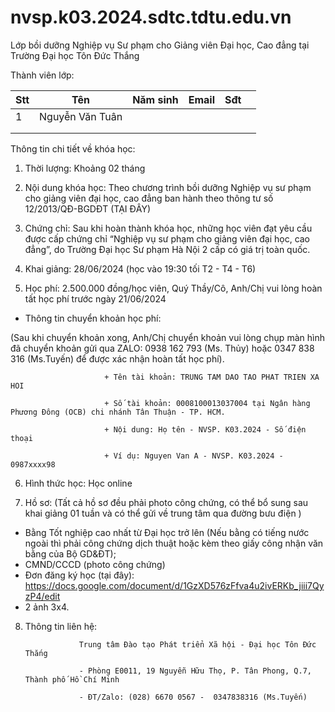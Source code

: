 # nvsp.k03.2024.sdtc.tdtu.edu.vn
Lớp bồi dưỡng Nghiệp vụ Sư phạm cho Giảng viên Đại học, Cao đẳng tại Trường Đại học Tôn Đức Thắng 

Thành viên lớp:

| Stt | Tên             | Năm sinh | Email | Sđt |   |
|-----|-----------------|----------|-------|-----|---|
| 1   | Nguyễn Văn Tuân |          |       |     |   |
|     |                 |          |       |     |   |
|     |                 |          |       |     |   |

Thông tin chi tiết về khóa học:
1. Thời lượng: Khoảng 02 tháng

2. Nội dung khóa học: Theo chương trình bồi dưỡng Nghiệp vụ sư phạm cho giảng viên đại học, cao đẳng ban hành theo thông tư số 12/2013/QĐ-BGDĐT (TẠI ĐÂY)

3. Chứng chỉ: Sau khi hoàn thành khóa học, những học viên đạt yêu cầu được cấp chứng chỉ “Nghiệp vụ sư phạm cho giảng viên đại học, cao đẳng”, do Trường Đại học Sư phạm Hà Nội 2 cấp có giá trị toàn quốc.

4. Khai giảng: 28/06/2024 (học vào 19:30 tối T2 - T4 - T6)

5. Học phí: 2.500.000 đồng/học viên, Quý Thầy/Cô, Anh/Chị vui lòng hoàn tất học phí trước ngày 21/06/2024

- Thông tin chuyển khoản học phí: 

(Sau khi chuyển khoản xong, Anh/Chị chuyển khoản vui lòng chụp màn hình đã chuyển khoản gửi qua ZALO: 0938 162 793 (Ms. Thủy) hoặc 0347 838 316 (Ms.Tuyến) để được xác nhận hoàn tất học phí).

                         + Tên tài khoản: TRUNG TAM DAO TAO PHAT TRIEN XA HOI

                         + Số tài khoản: 0008100013037004 tại Ngân hàng Phương Đông (OCB) chi nhánh Tân Thuận - TP. HCM.

                         + Nội dung: Họ tên - NVSP. K03.2024 - Số điện thoại

                         + Ví dụ: Nguyen Van A - NVSP. K03.2024 - 0987xxxx98



6. Hình thức học: Học online 

7. Hồ sơ: (Tất cả hồ sơ đều phải photo công chứng, có thể bổ sung sau khai giảng 01 tuần và có thể gửi về trung tâm qua đường bưu điện )

- Bằng Tốt nghiệp cao nhất từ Đại học trở lên (Nếu bằng có tiếng nước ngoài thì phải công chứng dịch thuật hoặc kèm theo giấy công nhận văn bằng của Bộ GD&ĐT);
- CMND/CCCD (photo công chứng)
- Đơn đăng ký học (tại đây): https://docs.google.com/document/d/1GzXD576zFfva4u2ivERKb_jiii7QyzP4/edit
- 2 ảnh 3x4.
8. Thông tin liên hệ:

                   Trung tâm Đào tạo Phát triển Xã hội - Đại học Tôn Đức Thắng

                   - Phòng E0011, 19 Nguyễn Hữu Thọ, P. Tân Phong, Q.7, Thành phố Hồ Chí Minh

                   - ĐT/Zalo: (028) 6670 0567 -  0347838316 (Ms.Tuyến)
